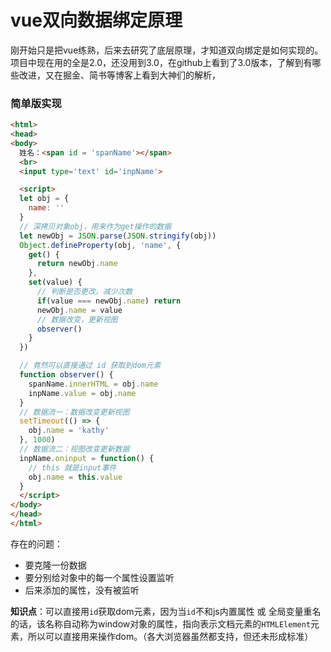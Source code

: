 # vue双向数据绑定原理

刚开始只是把vue练熟，后来去研究了底层原理，才知道双向绑定是如何实现的。项目中现在用的全是2.0，还没用到3.0，在github上看到了3.0版本，了解到有哪些改进，又在掘金、简书等博客上看到大神们的解析，
### 简单版实现
```html
<html>
<head>
<body>
  姓名：<span id = 'spanName'></span>
  <br>
  <input type='text' id='inpName'>

  <script>
  let obj = {
    name: ''
  }
  // 深拷贝对象obj，用来作为get操作的数据
  let newObj = JSON.parse(JSON.stringify(obj))
  Object.defineProperty(obj, 'name', {
    get() {
      return newObj.name
    },
    set(value) {
      // 判断是否更改，减少次数
      if(value === newObj.name) return
      newObj.name = value
      // 数据改变，更新视图
      observer()
    }
  })

  // 竟然可以直接通过 id 获取到dom元素
  function observer() {
    spanName.innerHTML = obj.name
    inpName.value = obj.name
  }
  // 数据流一：数据改变更新视图
  setTimeout(() => {
    obj.name = 'kathy'
  }, 1000)
  // 数据流二：视图改变更新数据
  inpName.oninput = function() {
    // this 就是input事件
    obj.name = this.value
  }
  </script>
</body>
</head>
</html>
```

存在的问题：
- 要克隆一份数据
- 要分别给对象中的每一个属性设置监听
- 后来添加的属性，没有被监听

**知识点**：可以直接用`id`获取dom元素，因为当`id`不和js内置属性 或 全局变量重名的话，该名称自动称为window对象的属性，指向表示文档元素的`HTMLElement`元素，所以可以直接用来操作dom。（各大浏览器虽然都支持，但还未形成标准）
